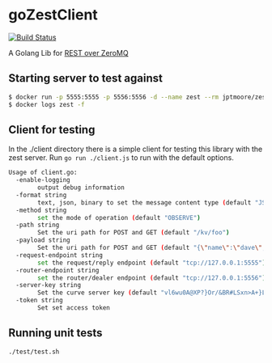 # goZestClient

[![Build Status](https://travis-ci.org/Toshbrown/goZestClient.svg?branch=master)](https://travis-ci.org/Toshbrown/goZestClient)

A Golang Lib for [REST over ZeroMQ](https://github.com/jptmoore/zest)

## Starting server to test against

```bash
$ docker run -p 5555:5555 -p 5556:5556 -d --name zest --rm jptmoore/zest:v0.0.1 /app/zest/server.exe --secret-key-file example-server-key --enable-logging
$ docker logs zest -f
```

## Client for testing

In the ./client directory there is a simple client for testing this library with the zest server.
Run `go run ./client.js` to run with the default options.

```bash
Usage of client.go:
  -enable-logging
    	output debug information
  -format string
    	text, json, binary to set the message content type (default "JSON")
  -method string
    	set the mode of operation (default "OBSERVE")
  -path string
    	Set the uri path for POST and GET (default "/kv/foo")
  -payload string
    	Set the uri path for POST and GET (default "{\"name\":\"dave\", \"age\":30}")
  -request-endpoint string
    	set the request/reply endpoint (default "tcp://127.0.0.1:5555")
  -router-endpoint string
    	set the router/dealer endpoint (default "tcp://127.0.0.1:5556")
  -server-key string
    	Set the curve server key (default "vl6wu0A@XP?}Or/&BR#LSxn>A+}L)p44/W[wXL3<")
  -token string
    	Set set access token
```

## Running unit tests

```
./test/test.sh
```